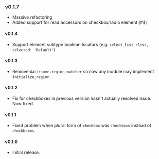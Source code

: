 ### v0.1.7

* Massive refactoring
* Added support for read accessors on checkbox/radio element (#4)

#### v0.1.4

* Support element subtype boolean locators (e.g. `select_list :list, selected: 'Default'`)

#### v0.1.3

* Remove `Watirsome.region_matcher` so now any module may implement `initialize_region`.

#### v0.1.2

* Fix for checkboxes in previous version hasn't actually resolved issue. Now fixed.

#### v0.1.1

* Fixed problem when plural form of `checkbox` was `checkboxs` instead of `checkboxes`.

#### v0.1.0

* Initial release.
